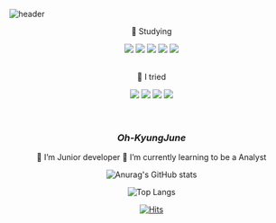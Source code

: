 ![header](https://capsule-render.vercel.app/api?type=waving&color=auto&height=300&section=header&text=KYUNGJUNE%20-OH&fontSize=70) 

<div align=center>	
 <p>🌱 Studying</p>
 <img src="https://img.shields.io/badge/Java-007396?style=flat&logo=Java&logoColor=white" />
 <img src="https://img.shields.io/badge/JavaScript-F7DF1E?style=flat&logo=JavaScript&logoColor=white" />   
 <img src="https://img.shields.io/badge/HTML5-E34F26?style=flat&logo=HTML5&logoColor=white" />
 <img src="https://img.shields.io/badge/CSS3-1572B6?style=flat&logo=CSS3&logoColor=white" />
 <img src="https://img.shields.io/badge/Python-0099ff?style=flat&logo=Python&logoColor=white" />
</div>  
<br/>
<div align=center>
 <p>🌱 I tried</p>
 <img src="https://img.shields.io/badge/EclipseIDE-2C2255?style=flat&logo=EclipseIDE&logoColor=white" />
 <img src="https://img.shields.io/badge/AndroidStudio-3DDC84?style=flat&logo=AndroidStudio&logoColor=white" />
 <img src="https://img.shields.io/badge/Python-3776AB?style=flat&logo=Python&logoColor=white" />
 <img src="https://img.shields.io/badge/Pycharm-000000?style=flat&logo=Pycharm&logoColor=white" />
</div>
<br/>
<br/>   
<div align=center>
	
### ***Oh-KyungJune***   
 🌱 I’m Junior developer 
 🌱 I’m currently learning to be a Analyst

</div>
<!--
- 🔭
- 🌱 I’m currently learning ...
- 👯 I’m looking to collaborate on ...
- 🤔 I’m looking for help with ...
- 💬 Ask me about ...
- 📫 How to reach me: ...
- 😄 Pronouns: ...
- ⚡ Fun fact: ...
-->
<div align=center>
	
![Anurag's GitHub stats](https://github-readme-stats.vercel.app/api?username=KYUNGJUNE&show_icons=true&theme=vue)

</div>

<div align=center>
	
![Top Langs](https://github-readme-stats.vercel.app/api/top-langs/?username=KYUNGJUNE&layout=compact)
 
</div>
<div align=center>   
 
[![Hits](https://hits.seeyoufarm.com/api/count/incr/badge.svg?url=https%3A%2F%2Fgithub.com%2FleeKYUNGJUNE&count_bg=%2329BEE4&title_bg=%23555555&icon=&icon_color=%23E7E7E7&title=hits&edge_flat=false)](https://hits.seeyoufarm.com)     
 
</div>
